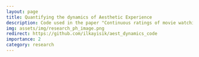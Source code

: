 ```yaml
---
layout: page
title: Quantifying the dynamics of Aesthetic Experience
description: Code used in the paper "Continuous ratings of movie watching reveal idiosyncratic dynamics of aesthetic enjoyment"
img: assets/img/research_ph_image.png
redirect: https://github.com/ilkayisik/aest_dynamics_code
importance: 2
category: research
---
```

